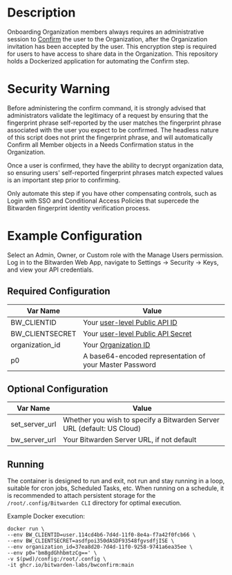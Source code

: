 # Description

Onboarding Organization members always requires an administrative session to [Confirm](https://bitwarden.com/help/managing-users/#confirm) the user to the Organization, after the Organization invitation has been accepted by the user. This encryption step is required for users to have access to share data in the Organization. This repository holds a Dockerized application for automating the Confirm step.

# Security Warning

Before administering the confirm command, it is strongly advised that administrators validate the legitimacy of a request by ensuring that the fingerprint phrase self-reported by the user matches the fingerprint phrase associated with the user you expect to be confirmed. The headless nature of this script does not print the fingerprint phrase, and will automatically Confirm all Member objects in a Needs Confirmation status in the Organization.

Once a user is confirmed, they have the ability to decrypt organization data, so ensuring users' self-reported fingerprint phrases match expected values is an important step prior to confirming.

Only automate this step if you have other compensating controls, such as Login with SSO and Conditional Access Policies that supercede the Bitwarden fingerprint identity verification process.

# Example Configuration

Select an Admin, Owner, or Custom role with the Manage Users permission. Log in to the Bitwarden Web App, navigate to Settings -> Security -> Keys, and view your API credentials.

## Required Configuration
| Var Name | Value |
| ------------- | ------------- |
| BW_CLIENTID  | Your [user-level Public API ID](https://bitwarden.com/help/personal-api-key/) |
| BW_CLIENTSECRET | Your [user-level Public API Secret](https://bitwarden.com/help/personal-api-key/) |
| organization_id | Your [Organization ID](https://bitwarden.com/help/cli/#organization-ids) |
| p0 | A base64-encoded representation of your Master Password |
## Optional Configuration
| Var Name | Value |
| ------------- | ------------- |
| set_server_url | Whether you wish to specify a Bitwarden Server URL (default: US Cloud) |
| bw_server_url | Your Bitwarden Server URL, if not default |
## Running
The container is designed to run and exit, not run and stay running in a loop, suitable for cron jobs, Scheduled Tasks, etc. When running on a schedule, it is recommended to attach persistent storage for the `/root/.config/Bitwarden CLI` directory for optimal execution.

Example Docker execution:

```
docker run \
--env BW_CLIENTID=user.114cd4b6-7d4d-11f0-8e4a-f7a42f0fcb66 \
--env BW_CLIENTSECRET=asdfpoi350dASDF93548fgvsdfjISE \
--env organization_id=37ea8d20-7d4d-11f0-9258-9741a6ea35ee \
--env p0='bm8gdGhhbmtzCg==' \
-v $(pwd)/config:/root/.config \
-it ghcr.io/bitwarden-labs/bwconfirm:main
```
